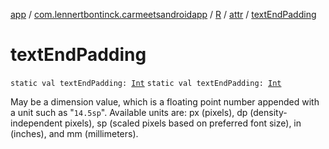 [app](../../../index.md) / [com.lennertbontinck.carmeetsandroidapp](../../index.md) / [R](../index.md) / [attr](index.md) / [textEndPadding](./text-end-padding.md)

# textEndPadding

`static val textEndPadding: `[`Int`](https://kotlinlang.org/api/latest/jvm/stdlib/kotlin/-int/index.html)
`static val textEndPadding: `[`Int`](https://kotlinlang.org/api/latest/jvm/stdlib/kotlin/-int/index.html)

May be a dimension value, which is a floating point number appended with a unit such as "`14.5sp`". Available units are: px (pixels), dp (density-independent pixels), sp (scaled pixels based on preferred font size), in (inches), and mm (millimeters).

